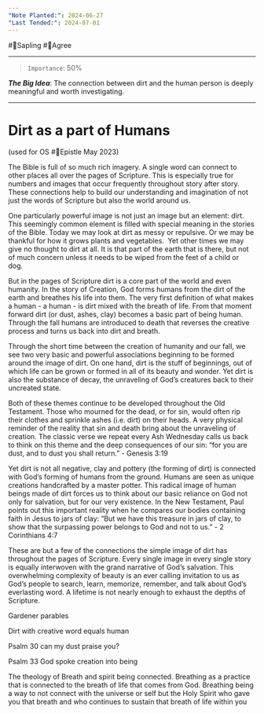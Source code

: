 ```yaml
---
"Note Planted:": 2024-06-27
"Last Tended:": 2024-07-01
---
```

#🌿Sapling #🙂Agree
****
> `Importance`: 50%
 
***The Big Idea***: The connection between dirt and the human person is deeply meaningful and worth investigating.

****
# Dirt as a part of Humans 
(used for OS #📃Epistle May 2023)

The Bible is full of so much rich imagery. A single word can connect to other places all over the pages of Scripture. This is especially true for numbers and images that occur frequently throughout story after story. These connections help to build our understanding and imagination of not just the words of Scripture but also the world around us. 

One particularly powerful image is not just an image but an element: dirt. This seemingly common element is filled with special meaning in the stories of the Bible. Today we may look at dirt as messy or repulsive. Or we may be thankful for how it grows plants and vegetables.  Yet other times we may give no thought to dirt at all. It is that part of the earth that is there, but not of much concern unless it needs to be wiped from the feet of a child or dog.  

But in the pages of Scripture dirt is a core part of the world and even humanity. In the story of Creation, God forms humans from the dirt of the earth and breathes his life into them. The very first definition of what makes a human - a human - is dirt mixed with the breath of life. From that moment forward dirt (or dust, ashes, clay) becomes a basic part of being human.  Through the fall humans are introduced to death that reverses the creative process and turns us back into dirt and breath. 

Through the short time between the creation of humanity and our fall, we see two very basic and powerful associations beginning to be formed around the image of dirt. On one hand, dirt is the stuff of beginnings, out of which life can be grown or formed in all of its beauty and wonder. Yet dirt is also the substance of decay, the unraveling of God’s creatures back to their uncreated state. 

Both of these themes continue to be developed throughout the Old Testament. Those who mourned for the dead, or for sin, would often rip their clothes and sprinkle ashes (i.e. dirt) on their heads. A very physical reminder of the reality that sin and death bring about the unraveling of creation. The classic verse we repeat every Ash Wednesday calls us back to think on this theme and the deep consequences of our sin: “for you are dust, and to dust you shall return.” - Genesis 3:19

Yet dirt is not all negative, clay and pottery (the forming of dirt) is connected with God’s forming of humans from the ground. Humans are seen as unique creations handcrafted by a master potter. This radical image of human beings made of dirt forces us to think about our basic reliance on God not only for salvation, but for our very existence. In the New Testament, Paul points out this important reality when he compares our bodies containing faith in Jesus to jars of clay: “But we have this treasure in jars of clay, to show that the surpassing power belongs to God and not to us.” - 2 Corinthians 4:7

These are but a few of the connections the simple image of dirt has throughout the pages of Scripture. Every single image in every single story is equally interwoven with the grand narrative of God’s salvation. This overwhelming complexity of beauty is an ever calling invitation to us as God’s people to search, learn, memorize, remember, and talk about God’s everlasting word. A lifetime is not nearly enough to exhaust the depths of Scripture.  

Gardener parables 

  

Dirt with creative word equals human 

  

Psalm 30 can my dust praise you? 

  

Psalm 33 God spoke creation into being 

  

The theology of Breath and spirit being connected. Breathing as a practice that is connected to the breath of life that comes from God. Breathing being a way to not connect with the universe or self but the Holy Spirit who gave you that breath and who continues to sustain that breath of life within you